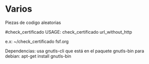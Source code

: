 # Varios
Piezas de codigo aleatorias

#check_certificado
USAGE: check_certificado url_without_http

e.x: ~/check_certificado fsf.org

Dependencias: usa gnutls-cli que está en el paquete gnutls-bin para debian:
apt-get install gnutls-bin
